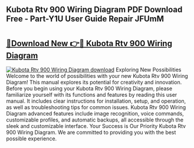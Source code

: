 ## Kubota Rtv 900 Wiring Diagram PDF Download Free - Part-Y1U User Guide Repair JFUmM

# <h2><a href="http://dfie0v.blite.top/?on=Kubota+Rtv+900+Wiring+Diagram">🔗Download New 👉🔴 Kubota Rtv 900 Wiring Diagram</a></h2>

[![Kubota Rtv 900 Wiring Diagram download](https://i.imgur.com/lujVjoI.png)](http://dfie0v.blite.top/?on=Kubota+Rtv+900+Wiring+Diagram)
Exploring New Possibilities Welcome to the world of possibilities with your new Kubota Rtv 900 Wiring Diagram! This manual explores its potential for creativity and innovation. Before you begin using your Kubota Rtv 900 Wiring Diagram, please familiarize yourself with its functions and features by reading this user manual. It includes clear instructions for installation, setup, and operation, as well as troubleshooting tips for common issues. Kubota Rtv 900 Wiring Diagram advanced features include image recognition, voice commands, customizable profiles, and automatic backups, all accessible through the sleek and customizable interface. Your Success is Our Priority Kubota Rtv 900 Wiring Diagram. We are committed to providing you with the best possible experience.
